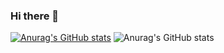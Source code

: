 ### Hi there 👋 

<!--
**buiawpkgew1/buiawpkgew1** is a ✨ _special_ ✨ repository because its `README.md` (this file) appears on your GitHub profile.

Here are some ideas to get you started:

- 🔭 我目前正在学习...
- 🌱 我目前正在学习 ...
- 👯 我正在寻找合作的机会......。
- 🤔 我正在寻找帮助 ...
- 💬 向我询问有关 ...
- 📫 如何联系我：......。
- 😄 人称代词: ...
- ⚡ 有趣的事实: ...
-->
[![Anurag's GitHub stats](https://github-readme-stats.vercel.app/api?username=buiawpkgew1)](https://github.com/anuraghazra/github-readme-stats)
![Anurag's GitHub stats](https://github-readme-stats.vercel.app/api?username=buiawpkgew1&hide=contribs,prs)
